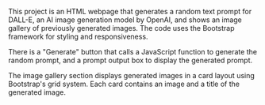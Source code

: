 This project is an HTML webpage that generates a random text prompt for DALL-E, an AI image generation model by OpenAI, and shows an image gallery of previously generated images. The code uses the Bootstrap framework for styling and responsiveness.

There is a "Generate" button that calls a JavaScript function to generate the random prompt, and a prompt output box to display the generated prompt.

The image gallery section displays generated images in a card layout using Bootstrap's grid system. Each card contains an image and a title of the generated image.
